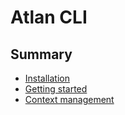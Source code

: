 # Atlan CLI

## Summary

- [Installation](./0-installation.md)
- [Getting started](./1-getting-started.md)
- [Context management](./2-context-management.md)
